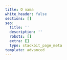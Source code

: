 ```yaml
---
title: O nama
white_header: false
sections: []
seo:
  title: ''
  description: ''
  robots: []
  extra: []
  type: stackbit_page_meta
template: advanced
---
```


